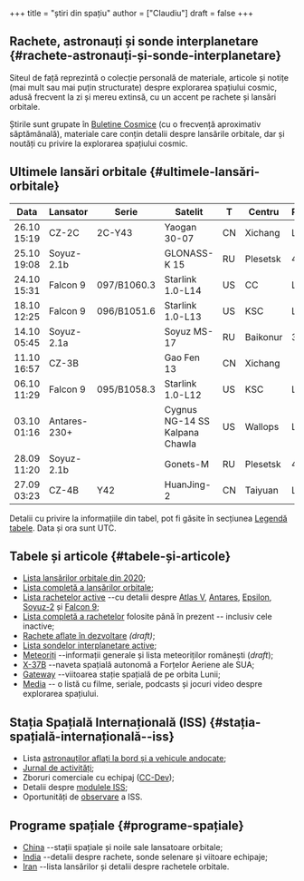 +++
title = "știri din spațiu"
author = ["Claudiu"]
draft = false
+++

## Rachete, astronauți și sonde interplanetare {#rachete-astronauți-și-sonde-interplanetare}

Siteul de față reprezintă o colecție personală de materiale, articole și notițe (mai mult sau mai puțin structurate) despre explorarea spațiului cosmic, adusă frecvent la zi și mereu extinsă, cu un accent pe rachete și lansări orbitale.

Știrile sunt grupate în [Buletine Cosmice](/bul) (cu o frecvență aproximativ săptămânală), materiale care conțin detalii despre lansările orbitale, dar și noutăți cu privire la explorarea spațiului cosmic.


## Ultimele lansări orbitale {#ultimele-lansări-orbitale}

| Data        | Lansator     | Serie       | Satelit                        | T  | Centru   | Rampă | R. | Bul            |
|-------------|--------------|-------------|--------------------------------|----|----------|-------|----|----------------|
| 26.10 15:19 | CZ-2C        | 2C-Y43      | Yaogan 30-07                   | CN | Xichang  | LC-3  | S  | [94](/bul/094) |
| 25.10 19:08 | Soyuz-2.1b   |             | GLONASS-K 15                   | RU | Plesetsk | 43/3  | S  | [94](/bul/094) |
| 24.10 15:31 | Falcon 9     | 097/B1060.3 | Starlink 1.0-L14               | US | CC       | LC40  | S  | [94](/bul/094) |
| 18.10 12:25 | Falcon 9     | 096/B1051.6 | Starlink 1.0-L13               | US | KSC      | LC39A | S  | [93](/bul/093) |
| 14.10 05:45 | Soyuz-2.1a   |             | Soyuz MS-17                    | RU | Baikonur | 31/6  | S  | [92](/bul/092) |
| 11.10 16:57 | CZ-3B        |             | Gao Fen 13                     | CN | Xichang  |       | S  | [92](/bul/092) |
| 06.10 11:29 | Falcon 9     | 095/B1058.3 | Starlink 1.0-L12               | US | KSC      | LC39A | S  | [91](/bul/091) |
| 03.10 01:16 | Antares-230+ |             | Cygnus NG-14 SS Kalpana Chawla | US | Wallops  | LP-0A | S  | [91](/bul/091) |
| 28.09 11:20 | Soyuz-2.1b   |             | Gonets-M                       | RU | Plesetsk | 43/3  | S  | [90](/bul/090) |
| 27.09 03:23 | CZ-4B        | Y42         | HuanJing-2                     | CN | Taiyuan  | LC-9  | S  | [90](/bul/090) |

Detalii cu privire la informațiile din tabel, pot fi găsite în secțiunea [Legendă tabele](/t/legenda_tabele). Data și ora sunt UTC.


## Tabele și articole {#tabele-și-articole}

-   [Lista lansărilor orbitale din 2020](/t/l2020);
-   [Lista completă a lansărilor orbitale](/t/lansari);
-   [Lista rachetelor active](/r/rachete_active) --cu detalii despre [Atlas V](/r/atlasv), [Antares](/r/antares), [Epsilon](/r/epsilon), [Soyuz-2](/r/soyuz-2) și [Falcon 9](/r/falcon9);
-   [Lista completă a rachetelor](/r/rachete) folosite până în prezent -- inclusiv cele inactive;
-   [Rachete aflate în dezvoltare](/r/viitor) _(draft)_;
-   [Lista sondelor interplanetare active](/m/sonde);
-   [Meteoriți](/m/meteoriti) --informații generale și lista meteoriților românești (_draft_);
-   [X-37B](/m/x37b) --naveta spațială autonomă a Forțelor Aeriene ale SUA;
-   [Gateway](/m/gateway) --viitoarea stație spațială de pe orbita Lunii;
-   [Media](/m/media) -- o listă cu filme, seriale, podcasts și jocuri video despre explorarea spațiului.


## Stația Spațială Internațională (ISS) {#stația-spațială-internațională--iss}

-   Lista [astronauților aflați la bord și a vehicule andocate](/iss/iss/);
-   [Jurnal de activități](/iss/jurnal);
-   Zboruri comerciale cu echipaj ([CC-Dev](/iss/ccdev));
-   Detalii despre [modulele ISS](/iss/module);
-   Oportunități de [observare](https://www.heavens-above.com/PassSummary.aspx?satid=25544&lat=46.7712&lng=23.6236&loc=Cluj-Napoca&alt=0&tz=EET) a ISS.


## Programe spațiale {#programe-spațiale}

-   [China](/p/china) --stații spațiale și noile sale lansatoare orbitale;
-   [India](/p/india) --detalii despre rachete, sonde selenare și viitoare echipaje;
-   [Iran](/p/iran) --lista lansărilor și detalii despre rachetele orbitale.